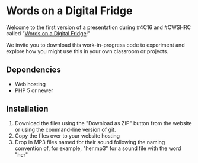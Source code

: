 # Words on a Digital Fridge

Welcome to the first version of a presentation during #4C16 and #CWSHRC called "[Words on a Digital Fridge](http://speakandhearwith.us/)!"

We invite you to download this work-in-progress code to experiment and explore how you might use this in your own classroom or projects.

## Dependencies
 - Web hosting
 - PHP 5 or newer

## Installation
1. Download the files using the "Download as ZIP" button from the website or using the command-line version of git.
2.  Copy the files over to your website hosting
3. Drop in MP3 files named for their sound following the naming convention of, for example, "her.mp3" for a sound file with the word "her"
